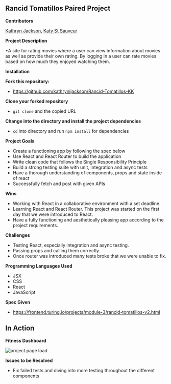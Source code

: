 ## Rancid Tomatillos Paired Project

**Contributors**

[Kathryn Jackson](https://github.com/kathrynljackson), [Katy St Sauveur](https://github.com/krogowsk531)

**Project Description**

*A site for rating movies where a user can view information about movies as well as provide their own rating.  By logging in a user can rate movies based on how much they enjoyed watching them.

**Installation**

**Fork this repository:**

* https://github.com/kathrynljackson/Rancid-Tomatillos-KK

**Clone your forked repository**

* `git clone` and the copied URL

**Change into the directory and install the project dependencies**

* `cd` into directory and run `npm install` for dependencies

**Project Goals**

* Create a functioning app by following the spec below
* Use React and React Router to build the application
* Write clean code that follows the Single Responsibility Principle
* Build a strong testing suite with unit, integration and async tests
* Have a thorough understanding of components, props and state inside of react
* Successfully fetch and post with given APIs

**Wins**

* Working with React in a collaborative environment with a set deadline.
* Learning React and React Router. This project was started on the first day that we were introduced to React.
* Have a fully functioning and aesthetically pleasing app according to the project requirements.

**Challenges**

* Testing React, especially integration and async testing.
* Passing props and calling them correctly.
* Once router was introduced many tests broke that we were unable to fix.


**Programming Languages Used**

* JSX
* CSS
* React
* JavaScript

**Spec Given**
  * https://frontend.turing.io/projects/module-3/rancid-tomatillos-v2.html

## In Action

**Fitness Dashboard**

![project page load](https://i.imgur.com/oIX4rKd.gif)

 **Issues to be Resolved**

  * Fix failed tests and diving into more testing throughout the different components
